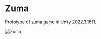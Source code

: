 # Zuma
Prototype of zuma game in Unity 2022.3.16f1.

![Zuma](https://github.com/potmesil/Zuma/assets/5638033/93cc3cab-7399-4469-8a16-89433e427ff3)
